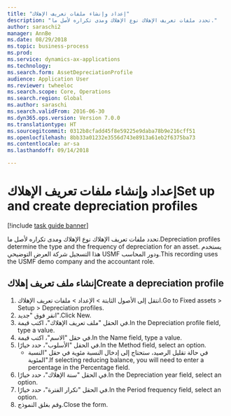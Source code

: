 ```yaml
--- 
title: "إعداد وإنشاء ملفات تعريف الإهلاك"
description: "تحدد ملفات تعريف الإهلاك نوع الإهلاك ومدى تكراره لأصل ما."
author: saraschi2
manager: AnnBe
ms.date: 08/29/2018
ms.topic: business-process
ms.prod: 
ms.service: dynamics-ax-applications
ms.technology: 
ms.search.form: AssetDepreciationProfile
audience: Application User
ms.reviewer: twheeloc
ms.search.scope: Core, Operations
ms.search.region: Global
ms.author: saraschi
ms.search.validFrom: 2016-06-30
ms.dyn365.ops.version: Version 7.0.0
ms.translationtype: HT
ms.sourcegitcommit: 0312b8cfadd45f8e59225e9daba78b9e216cff51
ms.openlocfilehash: 8bb33a01232e3556d743e8913a61eb2f6375ba73
ms.contentlocale: ar-sa
ms.lasthandoff: 09/14/2018

---
```

# <a name="set-up-and-create-depreciation-profiles"></a><span data-ttu-id="f2f65-103">إعداد وإنشاء ملفات تعريف الإهلاك</span><span class="sxs-lookup"><span data-stu-id="f2f65-103">Set up and create depreciation profiles</span></span>

[!include [task guide banner](../../includes/task-guide-banner.md)]

<span data-ttu-id="f2f65-104">تحدد ملفات تعريف الإهلاك نوع الإهلاك ومدى تكراره لأصل ما.</span><span class="sxs-lookup"><span data-stu-id="f2f65-104">Depreciation profiles determine the type and the frequency of depreciation for an asset.</span></span>   <span data-ttu-id="f2f65-105">يستخدم هذا التسجيل شركة العرض التوضيحي USMF ودور المحاسب.</span><span class="sxs-lookup"><span data-stu-id="f2f65-105">This recording uses the USMF demo company and the accountant role.</span></span>


## <a name="create-a-depreciation-profile"></a><span data-ttu-id="f2f65-106">إنشاء ملف تعريف إهلاك</span><span class="sxs-lookup"><span data-stu-id="f2f65-106">Create a depreciation profile</span></span>
1. <span data-ttu-id="f2f65-107">انتقل إلى الأصول الثابتة > الإعداد > ملفات تعريف الإهلاك.</span><span class="sxs-lookup"><span data-stu-id="f2f65-107">Go to Fixed assets > Setup > Depreciation profiles.</span></span>
2. <span data-ttu-id="f2f65-108">انقر فوق "جديد".</span><span class="sxs-lookup"><span data-stu-id="f2f65-108">Click New.</span></span>
3. <span data-ttu-id="f2f65-109">في الحقل "ملف تعريف الإهلاك"، اكتب قيمة.</span><span class="sxs-lookup"><span data-stu-id="f2f65-109">In the Depreciation profile field, type a value.</span></span>
4. <span data-ttu-id="f2f65-110">في حقل "الاسم"، اكتب قيمة.</span><span class="sxs-lookup"><span data-stu-id="f2f65-110">In the Name field, type a value.</span></span>
5. <span data-ttu-id="f2f65-111">في الحقل "الأسلوب‬"، حدد خيارًا.</span><span class="sxs-lookup"><span data-stu-id="f2f65-111">In the Method field, select an option.</span></span>
    * <span data-ttu-id="f2f65-112">في حالة تقليل الرصيد، ستحتاج إلى إدخال النسبة مئوية في حقل "النسبة المئوية".</span><span class="sxs-lookup"><span data-stu-id="f2f65-112">If selecting reducing balance, you will need to enter a percentage in the Percentage field.</span></span>  
6. <span data-ttu-id="f2f65-113">في الحقل "سنة الإهلاك"، حدد خيارًا.</span><span class="sxs-lookup"><span data-stu-id="f2f65-113">In the Depreciation year field, select an option.</span></span>
7. <span data-ttu-id="f2f65-114">في الحقل "تكرار الفترة‬"، حدد خيارًا.</span><span class="sxs-lookup"><span data-stu-id="f2f65-114">In the Period frequency field, select an option.</span></span>
8. <span data-ttu-id="f2f65-115">وقم بغلق النموذج.</span><span class="sxs-lookup"><span data-stu-id="f2f65-115">Close the form.</span></span>


